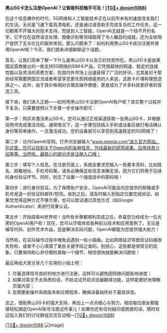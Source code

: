 **黑山5G卡怎么注册OpenAI？让智能科技触手可及！[[TG💪+ @esim1088](https://t.me/s/esim1088)]**

在这个信息爆炸的时代，5G网络和人工智能技术正在以前所未有的速度改变我们的生活。无论是飞速下载高清电影，还是通过语音助手完成复杂的工作任务，这一切都离不开强大的技术支持。而提到人工智能，OpenAI无疑是一个绕不开的名字。它不仅在自然语言处理、图像识别等领域取得了令人瞩目的成就，还为全球用户提供了无与伦比的服务体验。那么问题来了：如何利用黑山5G卡成功注册并使用OpenAI呢？今天，我们就来详细聊聊这个话题。

首先，让我们简单了解一下什么是黑山5G卡以及它的优势所在。黑山5G卡是由某国运营商推出的一款支持5G网络的SIM卡产品，它凭借超快的网速、稳定的连接性能以及灵活的资费方案，在国内外市场上迅速获得了广泛的好评。尤其是对于那些经常需要跨国交流或者希望享受更优质网络服务的人来说，这款卡片堪称理想选择之一。此外，由于其价格相对合理且操作便捷，更是成为了许多科技爱好者的首选工具。

接下来，我们进入正题——如何用黑山5G卡注册OpenAI账户呢？其实整个过程并不复杂，只需要按照以下步骤一步步操作即可：

第一步：购买并激活黑山5G卡。您可以通过正规渠道获取一张黑山5G卡，并根据说明书完成激活流程。通常情况下，这一步骤包括插入手机或设备后拨打电话确认身份等简单操作。一旦激活成功，您的设备就可以享受到高速稳定的5G网络了！

第二步：访问OpenAI官网。打开浏览器输入“www.openai.com”进入官方网站。在这里，您可以找到关于OpenAI的各种信息，包括最新的研究成果、应用场景介绍等等。当然啦，最核心的部分还是注册入口哦！

第三步：填写个人信息。在注册页面上，系统会要求您输入一些基本资料，比如姓名、邮箱地址、手机号码等。请务必确保这些信息准确无误，因为它们将用于后续的身份验证环节。同时，别忘了设置一个强度适中的密码哦！

第四步：进行身份验证。为了保障账户安全，OpenAI可能会向您提供的邮箱或手机号发送一封验证码邮件/短信。收到之后，请及时输入到指定位置完成验证。如果您觉得这种方式不够方便，也可以尝试通过其他方式（如Google Authenticator）来进行双重认证。

第五步：开始探索AI世界吧！当所有步骤都顺利完成之后，恭喜您已经成为一位光荣的OpenAI用户啦！现在，您可以尽情体验各种前沿技术和应用案例了。无论是编写代码、创作艺术作品，还是解决实际问题，OpenAI都能为您提供强大助力！

当然啦，在实际操作过程中难免会遇到一些小插曲。比如网络延迟导致验证码接收失败啦，或者不小心填错了某些关键字段之类的。别担心，这些都是很常见的现象。只要保持耐心并仔细检查每一个细节，相信很快就能解决问题啦！

最后再给大家分享几个实用的小贴士吧：
1. 尽量选择信号良好的地方进行注册，这样可以避免因网络问题影响进度；
2. 如果对英文不太熟悉的话，不妨试试开启浏览器翻译功能，这样能更好地理解页面内容；
3. 定期更新操作系统版本和应用程序，确保设备始终处于最佳状态。

总之，借助黑山5G卡的强大支持，再加上一点点细心与努力，相信每位朋友都能够轻松搞定OpenAI账号注册这件事儿！如果你还有任何疑问或困惑的话，随时欢迎加入我们的讨论群组交流互动哦～[[TG💪+ @esim1088](https://t.me/s/esim1088)]

[[TG💪+ @esim1088](https://t.me/s/esim1088) ![Image](https://i.postimg.cc/4NQfJmqS/Snipaste-2025-05-13-00-14-12.png)]